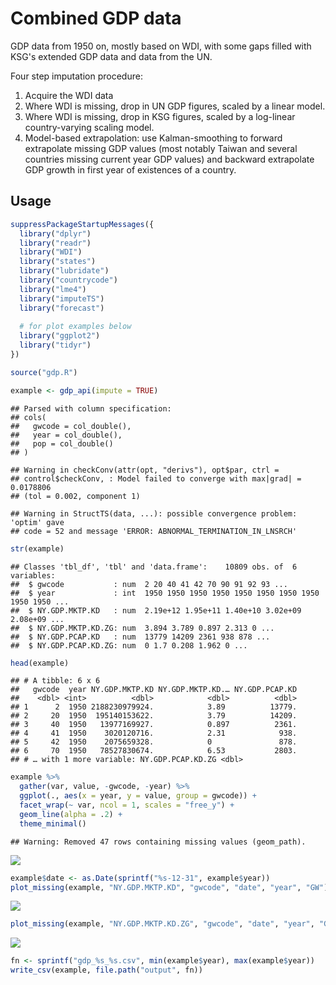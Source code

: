 Combined GDP data
================

GDP data from 1950 on, mostly based on WDI, with some gaps filled with KSG's extended GDP data and data from the UN.

Four step imputation procedure:

1.  Acquire the WDI data
2.  Where WDI is missing, drop in UN GDP figures, scaled by a linear model.
3.  Where WDI is missing, drop in KSG figures, scaled by a log-linear country-varying scaling model.
4.  Model-based extrapolation: use Kalman-smoothing to forward extrapolate missing GDP values (most notably Taiwan and several countries missing current year GDP values) and backward extrapolate GDP growth in first year of existences of a country.

Usage
-----

``` r
suppressPackageStartupMessages({
  library("dplyr")
  library("readr")
  library("WDI")
  library("states")
  library("lubridate")
  library("countrycode")
  library("lme4")
  library("imputeTS")
  library("forecast")
  
  # for plot examples below
  library("ggplot2")
  library("tidyr")
})

source("gdp.R")

example <- gdp_api(impute = TRUE)
```

    ## Parsed with column specification:
    ## cols(
    ##   gwcode = col_double(),
    ##   year = col_double(),
    ##   pop = col_double()
    ## )

    ## Warning in checkConv(attr(opt, "derivs"), opt$par, ctrl =
    ## control$checkConv, : Model failed to converge with max|grad| = 0.0178806
    ## (tol = 0.002, component 1)

    ## Warning in StructTS(data, ...): possible convergence problem: 'optim' gave
    ## code = 52 and message 'ERROR: ABNORMAL_TERMINATION_IN_LNSRCH'

``` r
str(example)
```

    ## Classes 'tbl_df', 'tbl' and 'data.frame':    10809 obs. of  6 variables:
    ##  $ gwcode           : num  2 20 40 41 42 70 90 91 92 93 ...
    ##  $ year             : int  1950 1950 1950 1950 1950 1950 1950 1950 1950 1950 ...
    ##  $ NY.GDP.MKTP.KD   : num  2.19e+12 1.95e+11 1.40e+10 3.02e+09 2.08e+09 ...
    ##  $ NY.GDP.MKTP.KD.ZG: num  3.894 3.789 0.897 2.313 0 ...
    ##  $ NY.GDP.PCAP.KD   : num  13779 14209 2361 938 878 ...
    ##  $ NY.GDP.PCAP.KD.ZG: num  0 1.7 0.208 1.962 0 ...

``` r
head(example)
```

    ## # A tibble: 6 x 6
    ##   gwcode  year NY.GDP.MKTP.KD NY.GDP.MKTP.KD.… NY.GDP.PCAP.KD
    ##    <dbl> <int>          <dbl>            <dbl>          <dbl>
    ## 1      2  1950 2188230979924.            3.89          13779.
    ## 2     20  1950  195140153622.            3.79          14209.
    ## 3     40  1950   13977169927.            0.897          2361.
    ## 4     41  1950    3020120716.            2.31            938.
    ## 5     42  1950    2075659328.            0               878.
    ## 6     70  1950   78527830674.            6.53           2803.
    ## # … with 1 more variable: NY.GDP.PCAP.KD.ZG <dbl>

``` r
example %>%
  gather(var, value, -gwcode, -year) %>%
  ggplot(., aes(x = year, y = value, group = gwcode)) +
  facet_wrap(~ var, ncol = 1, scales = "free_y") +
  geom_line(alpha = .2) +
  theme_minimal()
```

    ## Warning: Removed 47 rows containing missing values (geom_path).

![](README_files/figure-markdown_github/unnamed-chunk-1-1.png)

``` r
example$date <- as.Date(sprintf("%s-12-31", example$year))
plot_missing(example, "NY.GDP.MKTP.KD", "gwcode", "date", "year", "GW")
```

![](README_files/figure-markdown_github/unnamed-chunk-1-2.png)

``` r
plot_missing(example, "NY.GDP.MKTP.KD.ZG", "gwcode", "date", "year", "GW")
```

![](README_files/figure-markdown_github/unnamed-chunk-1-3.png)

``` r
fn <- sprintf("gdp_%s_%s.csv", min(example$year), max(example$year))
write_csv(example, file.path("output", fn))
```
